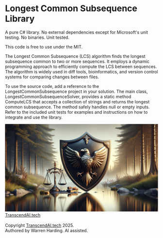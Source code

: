 # Longest Common Subsequence Library

A pure C# library. No external dependencies except for Microsoft's unit testing. No binaries. Unit tested.

This code is free to use under the MIT.

The Longest Common Subsequence (LCS) algorithm finds the longest subsequence common to two or more sequences. It employs a dynamic programming approach to efficiently compute the LCS between sequences. The algorithm is widely used in diff tools, bioinformatics, and version control systems for comparing changes between files.

To use the source code, add a reference to the LongestCommonSubsequence project in your solution. The main class, LongestCommonSubsequenceSolver, provides a static method ComputeLCS that accepts a collection of strings and returns the longest common subsequence. The method safely handles null or empty inputs. Refer to the included unit tests for examples and instructions on how to integrate and use the library.

![AI Image](aiimage.jpg)
[TranscendAI.tech](https://TranscendAI.tech)<br>
<br>
Copyright [TranscendAI.tech](https://TranscendAI.tech) 2025.</br>
Authored by Warren Harding. AI assisted.